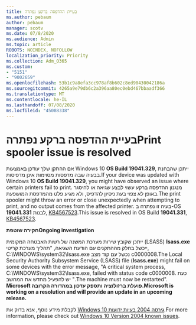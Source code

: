 ```yaml
---
title: בעיית ההדפסה ברקע נפתרה
ms.author: pebaum
author: pebaum
manager: scotv
ms.date: 07/8/2020
ms.audience: Admin
ms.topic: article
ROBOTS: NOINDEX, NOFOLLOW
localization_priority: Priority
ms.collection: Adm_O365
ms.custom:
- "5151"
- "9002659"
ms.openlocfilehash: 53b1c9a8efa3cc978af8b602c8ed90430042186a
ms.sourcegitcommit: 4265a9e79db6c2a396aa80ec0ebd467bbaadf366
ms.translationtype: MT
ms.contentlocale: he-IL
ms.lasthandoff: 07/08/2020
ms.locfileid: "45088338"
---
```

# <a name="print-spooler-issue-is-resolved"></a><span data-ttu-id="56f7f-102">בעיית ההדפסה ברקע נפתרה</span><span class="sxs-lookup"><span data-stu-id="56f7f-102">Print spooler issue is resolved</span></span>

<span data-ttu-id="56f7f-103">אם ההתקן שלך עודכן באמצעות Windows 10 **OS Build 19041.329**, ייתכן שהבחנת בבעיה שבה מדפסות מסוימות אינן מדפיסות.</span><span class="sxs-lookup"><span data-stu-id="56f7f-103">If your device was updated with Windows 10  **OS Build 19041.329**, you might have observed an issue where certain printers fail to print.</span></span> <span data-ttu-id="56f7f-104">מנגנון ההדפסה ברקע עשוי לבצע שגיאה או להיסגר באופן לא צפוי בעת ניסיון להדפיס, ולא מגיע פלט מהמדפסת המושפעת.</span><span class="sxs-lookup"><span data-stu-id="56f7f-104">The print spooler might throw an error or close unexpectedly when attempting to print, and no output comes from the affected printer.</span></span> <span data-ttu-id="56f7f-105">בעיה זו נפתרה ב-OS לבנות **19041.331**, [KB4567523](https://support.microsoft.com/help/4567523/windows-10-update-kb4567523).</span><span class="sxs-lookup"><span data-stu-id="56f7f-105">This issue is resolved in OS Build  **19041.331**, [KB4567523](https://support.microsoft.com/help/4567523/windows-10-update-kb4567523).</span></span>  

<span data-ttu-id="56f7f-106">**חקירה שוטפת**</span><span class="sxs-lookup"><span data-stu-id="56f7f-106">**Ongoing investigation**</span></span>

<span data-ttu-id="56f7f-107">ייתכן שקובץ שירות מערכת המשנה של רשות האבטחה המקומית (LSASS) **Isass.exe** ייכשל בחלק מההתקנים עם הודעת השגיאה, "תהליך מערכת קריטי, C:\WINDOWS\system32\Isass.exe נכשל עם קוד מצב c0000008.</span><span class="sxs-lookup"><span data-stu-id="56f7f-107">The Local Security Authority Subsystem Service (LSASS) file (**Isass.exe**) might fail on some devices with the error message, "A critical system process, C:\WINDOWS\system32\Isass.exe, failed with status code c0000008.</span></span> <span data-ttu-id="56f7f-108">כעת יש להפעיל מחדש את המחשב ".</span><span class="sxs-lookup"><span data-stu-id="56f7f-108">The machine must now be restarted".</span></span>  <span data-ttu-id="56f7f-109">**Microsoft פועלת ברזולוציה ותספק עדכון במהדורה הקרובה.**</span><span class="sxs-lookup"><span data-stu-id="56f7f-109">**Microsoft is working on a resolution and will provide an update in an upcoming release.**</span></span>

<span data-ttu-id="56f7f-110">לקבלת מידע נוסף, אנא בדוק את [Windows 10 גירסה 2004 בעיות ידועות](https://docs.microsoft.com/windows/release-information/status-windows-10-2004#442msgdesc).</span><span class="sxs-lookup"><span data-stu-id="56f7f-110">For more information, please check out  [Windows 10 Version 2004 known issues](https://docs.microsoft.com/windows/release-information/status-windows-10-2004#442msgdesc).</span></span>